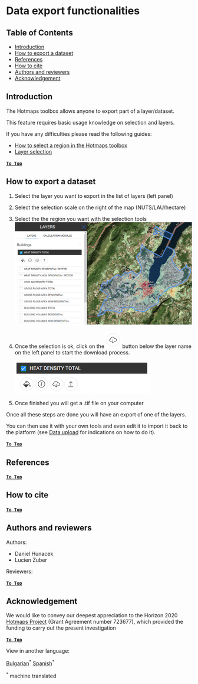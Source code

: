<h1>Data export functionalities</h1>

## Table of Contents

- [Introduction](#introduction)
- [How to export a dataset](#how-to-export-a-dataset)
- [References](#references)
- [How to cite](#how-to-cite)
- [Authors and reviewers](#authors-and-reviewers)
- [Acknowledgement](#acknowledgement)

## Introduction

The Hotmaps toolbox allows anyone to export part of a layer/dataset.

This feature requires basic usage knowledge on selection and layers. 

If you have any difficulties please read the following guides:

- [How to select a region in the Hotmaps toolbox](How-to-select-a-region-in-the-Hotmaps-toolbox)
- [Layer selection](Layer-section)

[**`To Top`**](#table-of-contents)

## How to export a dataset

1. Select the layer you want to export in the list of layers (left panel)

2. Select the selection scale on the right of the map (NUTS/LAU/hectare)

3. Select the the region you want with the selection tools![export_selection](../images/export_selection.png)

4. Once the selection is ok, click on the ![export button](../images/layer-export-btn.png) button below the layer name on the left panel to start the download process.

   ![layer options](../images/layer-options.png)

5. Once finished you will get a .tif file on your computer

Once all these steps are done you will have an export of one of the layers.

You can then use it with your own tools and even edit it to import it back to the platform (see [Data upload](Data_upload) for indications on how to do it).

[**`To Top`**](#table-of-contents)

## References

[**`To Top`**](#table-of-contents)

## How to cite

[**`To Top`**](#table-of-contents)

## Authors and reviewers

Authors:

- Daniel Hunacek
- Lucien Zuber

Reviewers:

[**`To Top`**](#table-of-contents)

## Acknowledgement

We would like to convey our deepest appreciation to the Horizon 2020 [Hotmaps Project](https://www.hotmaps-project.eu) (Grant Agreement number 723677), which provided the funding to carry out the present investigation

[**`To Top`**](#table-of-contents)




<!--- THIS IS A SUPER UNIQUE IDENTIFIER -->

View in another language:

 [Bulgarian](../bg/Data-export-functionalities)<sup>\*</sup> [Spanish](../es/Data-export-functionalities)<sup>\*</sup> 

<sup>\*</sup> machine translated
